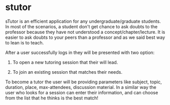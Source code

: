 # stutor
sTutor is an efficient application for any undergraduate/graduate students. In most of the scenarios, a student don't get chance to ask doubts to the professor because they have not understood a concept/chapter/lecture. It is easier to ask doubts to your peers than a professor and as we said best way to lean is to teach.

After a user successfully logs in they will be presented with two option:

1. To open a new tutoring session that their will lead.

2. To join an existing session that matches their needs.

To become a tutor the user will be providing parameters like subject, topic, duration, place, max-attendees, discussion material. In a similar way the user who looks for a session can enter their information, and can choose from the list that he thinks is the best match!

